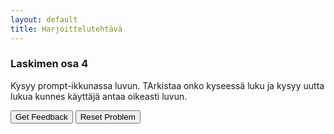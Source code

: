 ```yaml
---
layout: default
title: Harjoittelutehtävä
---
```

### Laskimen osa 4
Kysyy prompt-ikkunassa luvun. TArkistaa onko kyseessä luku ja kysyy uutta lukua kunnes käyttäjä antaa oikeasti luvun. 
<div id="pre3-sortableTrash" class="sortable-code"></div> 
<div id="pre3-sortable" class="sortable-code"></div> 
<div style="clear:both;"></div> 
<p> 
    <input id="pre3-feedbackLink" value="Get Feedback" type="button" /> 
    <input id="pre3-newInstanceLink" value="Reset Problem" type="button" /> 
</p> 
<script type="text/javascript"> 
(function(){
  var initial = "function kysyLuku(valitulos,operaattori){\n" +
    "   var luku = prompt(&quot;anna luku &quot;+valitulos+operaattori);\n" +
    "   var tulos = konvertoiNumeroksi(luku);\n" +
    "   while(isNaN(tulos))\n" +
    "   {\n" +
    "       luku = prompt(&quot;Ei ollut luku, anna luku &quot;+valitulos+operaattori);\n" +
    "       tulos = konvertoiNumeroksi(luku);\n" +
    "   }\n" +
    "   return tulos;\n" +
    "}";
  var parsonsPuzzle = new ParsonsWidget({
    "sortableId": "pre3-sortable",
    "max_wrong_lines": 10,
    "grader": ParsonsWidget._graders.LineBasedGrader,
    "exec_limit": 2500,
    "can_indent": true,
    "x_indent": 50,
    "lang": "en"
  });
  parsonsPuzzle.init(initial);
  parsonsPuzzle.shuffleLines();
  $("#pre3-newInstanceLink").click(function(event){ 
      event.preventDefault(); 
      parsonsPuzzle.shuffleLines(); 
  }); 
  $("#pre3-feedbackLink").click(function(event){ 
      event.preventDefault(); 
      parsonsPuzzle.getFeedback(); 
  }); 
})(); 
</script>
